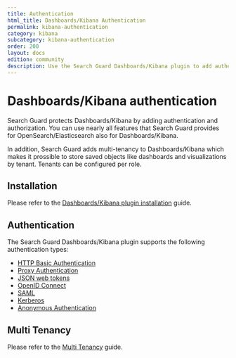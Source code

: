 ```yaml
---
title: Authentication
html_title: Dashboards/Kibana Authentication
permalink: kibana-authentication
category: kibana
subcategory: kibana-authentication
order: 200
layout: docs
edition: community
description: Use the Search Guard Dashboards/Kibana plugin to add authentication and session management to Dashboards/Kibana.
---
```

<!---
Copyright 2020 floragunn GmbH
-->

# Dashboards/Kibana authentication

Search Guard protects Dashboards/Kibana by adding authentication and authorization. You can use nearly all features that Search Guard provides for OpenSearch/Elasticsearch also for Dashboards/Kibana.

In addition, Search Guard adds multi-tenancy to Dashboards/Kibana which makes it prossible to store saved objects like dashboards and visualizations by tenant. Tenants can be configured per role.

## Installation

Please refer to the [Dashboards/Kibana plugin installation](kibana_installation.md) guide.

## Authentication

The Search Guard Dashboards/Kibana plugin supports the following authentication types:

* [HTTP Basic Authentication](kibana_authentication_basicauth.md)
* [Proxy Authentication](kibana_authentication_proxy.md)
* [JSON web tokens](kibana_authentication_jwt.md)
* [OpenID Connect](kibana_authentication_openid.md)
* [SAML](kibana_authentication_saml.md)
* [Kerberos](kibana_authentication_kerberos.md)
* [Anonymous Authentication](kibana_authentication_anonymous.md)

## Multi Tenancy

Please refer to the [Multi Tenancy](kibana_multitenancy.md) guide.